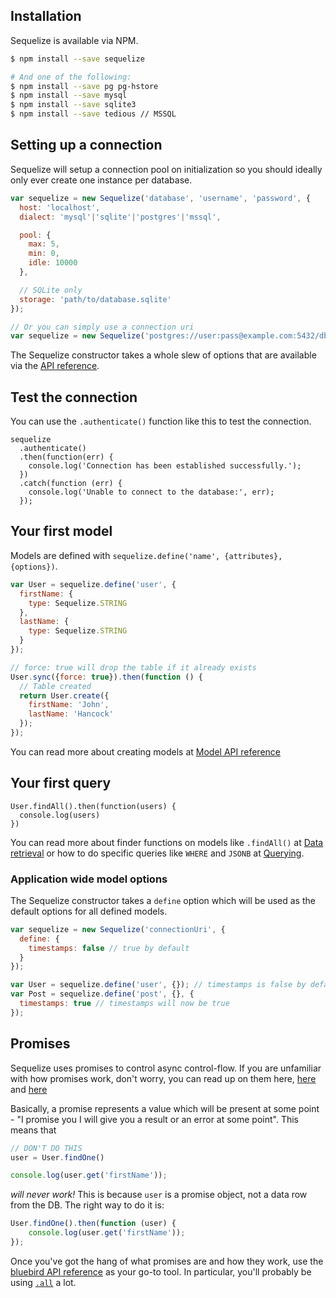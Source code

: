 ## Installation

Sequelize is available via NPM.

```bash
$ npm install --save sequelize

# And one of the following:
$ npm install --save pg pg-hstore
$ npm install --save mysql
$ npm install --save sqlite3
$ npm install --save tedious // MSSQL
```

## Setting up a connection

Sequelize will setup a connection pool on initialization so you should ideally only ever create one instance per database.

```js
var sequelize = new Sequelize('database', 'username', 'password', {
  host: 'localhost',
  dialect: 'mysql'|'sqlite'|'postgres'|'mssql',

  pool: {
    max: 5,
    min: 0,
    idle: 10000
  },

  // SQLite only
  storage: 'path/to/database.sqlite'
});

// Or you can simply use a connection uri
var sequelize = new Sequelize('postgres://user:pass@example.com:5432/dbname');
```

The Sequelize constructor takes a whole slew of options that are available via the [API reference](http://sequelize.readthedocs.org/en/latest/api/sequelize/).

## Test the connection

You can use the `.authenticate()` function like this to test the connection.

```
sequelize
  .authenticate()
  .then(function(err) {
    console.log('Connection has been established successfully.');
  })
  .catch(function (err) {
    console.log('Unable to connect to the database:', err);
  });
```

## Your first model

Models are defined with `sequelize.define('name', {attributes}, {options})`.

```js
var User = sequelize.define('user', {
  firstName: {
    type: Sequelize.STRING
  },
  lastName: {
    type: Sequelize.STRING
  }
});

// force: true will drop the table if it already exists
User.sync({force: true}).then(function () {
  // Table created
  return User.create({
    firstName: 'John',
    lastName: 'Hancock'
  });
});
```

You can read more about creating models at [Model API reference](http://sequelize.readthedocs.org/en/latest/api/model/)

## Your first query

```
User.findAll().then(function(users) {
  console.log(users)
})
```

You can read more about finder functions on models like `.findAll()` at [Data retrieval](http://docs.sequelizejs.com/en/latest/docs/models-usage/) or how to do specific queries like `WHERE` and `JSONB` at [Querying](http://docs.sequelizejs.com/en/latest/docs/querying/).

### Application wide model options

The Sequelize constructor takes a `define` option which will be used as the default options for all defined models.

```js
var sequelize = new Sequelize('connectionUri', {
  define: {
    timestamps: false // true by default
  }
});

var User = sequelize.define('user', {}); // timestamps is false by default
var Post = sequelize.define('post', {}, {
  timestamps: true // timestamps will now be true
});
```

## Promises

Sequelize uses promises to control async control-flow. If you are unfamiliar with how promises work, don't worry, you can read up on them here, [here](https://github.com/wbinnssmith/awesome-promises) and [here](http://bluebirdjs.com/docs/why-promises.html)

Basically, a promise represents a value which will be present at some point - "I promise you I will give you a result or an error at some point". This means that

```js
// DON'T DO THIS
user = User.findOne()

console.log(user.get('firstName'));
```

_will never work!_ This is because `user` is a promise object, not a data row from the DB. The right way to do it is:

```js
User.findOne().then(function (user) {
    console.log(user.get('firstName'));
});
```

Once you've got the hang of what promises are and how they work, use the [bluebird API reference](http://bluebirdjs.com/docs/api-reference.html) as your go-to tool. In particular, you'll probably be using [`.all`](http://bluebirdjs.com/docs/api/promise.all.html) a lot.  
